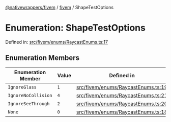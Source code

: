 [@nativewrappers/fivem](../../README.md) / [fivem](../README.md) / ShapeTestOptions

# Enumeration: ShapeTestOptions

Defined in: [src/fivem/enums/RaycastEnums.ts:17](https://github.com/nativewrappers/nativewrappers/blob/99c881fe3bb9acc58d25c55399e7f11bef9ab7c6/src/fivem/enums/RaycastEnums.ts#L17)

## Enumeration Members

| Enumeration Member | Value | Defined in |
| ------ | ------ | ------ |
| <a id="ignoreglass"></a> `IgnoreGlass` | `1` | [src/fivem/enums/RaycastEnums.ts:19](https://github.com/nativewrappers/nativewrappers/blob/99c881fe3bb9acc58d25c55399e7f11bef9ab7c6/src/fivem/enums/RaycastEnums.ts#L19) |
| <a id="ignorenocollision"></a> `IgnoreNoCollision` | `4` | [src/fivem/enums/RaycastEnums.ts:21](https://github.com/nativewrappers/nativewrappers/blob/99c881fe3bb9acc58d25c55399e7f11bef9ab7c6/src/fivem/enums/RaycastEnums.ts#L21) |
| <a id="ignoreseethrough"></a> `IgnoreSeeThrough` | `2` | [src/fivem/enums/RaycastEnums.ts:20](https://github.com/nativewrappers/nativewrappers/blob/99c881fe3bb9acc58d25c55399e7f11bef9ab7c6/src/fivem/enums/RaycastEnums.ts#L20) |
| <a id="none"></a> `None` | `0` | [src/fivem/enums/RaycastEnums.ts:18](https://github.com/nativewrappers/nativewrappers/blob/99c881fe3bb9acc58d25c55399e7f11bef9ab7c6/src/fivem/enums/RaycastEnums.ts#L18) |
